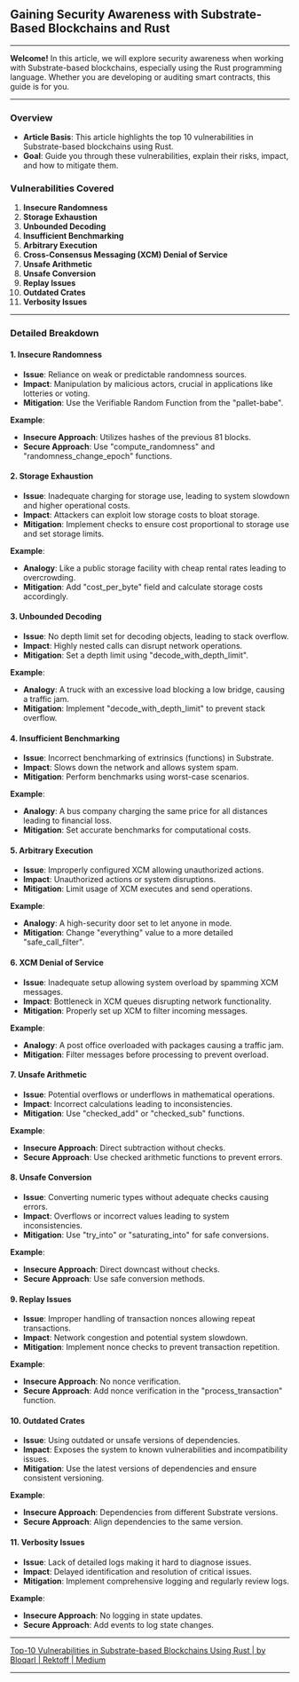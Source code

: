 ## Gaining Security Awareness with Substrate-Based Blockchains and Rust

---

**Welcome!** In this article, we will explore security awareness when working with Substrate-based blockchains, especially using the Rust programming language. Whether you are developing or auditing smart contracts, this guide is for you. 

---

### Overview

- **Article Basis**: This article highlights the top 10 vulnerabilities in Substrate-based blockchains using Rust.
- **Goal**: Guide you through these vulnerabilities, explain their risks, impact, and how to mitigate them.

### Vulnerabilities Covered

1. **Insecure Randomness**
2. **Storage Exhaustion**
3. **Unbounded Decoding**
4. **Insufficient Benchmarking**
5. **Arbitrary Execution**
6. **Cross-Consensus Messaging (XCM) Denial of Service**
7. **Unsafe Arithmetic**
8. **Unsafe Conversion**
9. **Replay Issues**
10. **Outdated Crates**
11. **Verbosity Issues**

---

### Detailed Breakdown

#### 1. Insecure Randomness

- **Issue**: Reliance on weak or predictable randomness sources.
- **Impact**: Manipulation by malicious actors, crucial in applications like lotteries or voting.
- **Mitigation**: Use the Verifiable Random Function from the "pallet-babe".

**Example**:
- **Insecure Approach**: Utilizes hashes of the previous 81 blocks.
- **Secure Approach**: Use "compute_randomness" and "randomness_change_epoch" functions.

#### 2. Storage Exhaustion

- **Issue**: Inadequate charging for storage use, leading to system slowdown and higher operational costs.
- **Impact**: Attackers can exploit low storage costs to bloat storage.
- **Mitigation**: Implement checks to ensure cost proportional to storage use and set storage limits.

**Example**:
- **Analogy**: Like a public storage facility with cheap rental rates leading to overcrowding.
- **Mitigation**: Add "cost_per_byte" field and calculate storage costs accordingly.

#### 3. Unbounded Decoding

- **Issue**: No depth limit set for decoding objects, leading to stack overflow.
- **Impact**: Highly nested calls can disrupt network operations.
- **Mitigation**: Set a depth limit using "decode_with_depth_limit".

**Example**:
- **Analogy**: A truck with an excessive load blocking a low bridge, causing a traffic jam.
- **Mitigation**: Implement "decode_with_depth_limit" to prevent stack overflow.

#### 4. Insufficient Benchmarking

- **Issue**: Incorrect benchmarking of extrinsics (functions) in Substrate.
- **Impact**: Slows down the network and allows system spam.
- **Mitigation**: Perform benchmarks using worst-case scenarios.

**Example**:
- **Analogy**: A bus company charging the same price for all distances leading to financial loss.
- **Mitigation**: Set accurate benchmarks for computational costs.

#### 5. Arbitrary Execution

- **Issue**: Improperly configured XCM allowing unauthorized actions.
- **Impact**: Unauthorized actions or system disruptions.
- **Mitigation**: Limit usage of XCM executes and send operations.

**Example**:
- **Analogy**: A high-security door set to let anyone in mode.
- **Mitigation**: Change "everything" value to a more detailed "safe_call_filter".

#### 6. XCM Denial of Service

- **Issue**: Inadequate setup allowing system overload by spamming XCM messages.
- **Impact**: Bottleneck in XCM queues disrupting network functionality.
- **Mitigation**: Properly set up XCM to filter incoming messages.

**Example**:
- **Analogy**: A post office overloaded with packages causing a traffic jam.
- **Mitigation**: Filter messages before processing to prevent overload.

#### 7. Unsafe Arithmetic

- **Issue**: Potential overflows or underflows in mathematical operations.
- **Impact**: Incorrect calculations leading to inconsistencies.
- **Mitigation**: Use "checked_add" or "checked_sub" functions.

**Example**:
- **Insecure Approach**: Direct subtraction without checks.
- **Secure Approach**: Use checked arithmetic functions to prevent errors.

#### 8. Unsafe Conversion

- **Issue**: Converting numeric types without adequate checks causing errors.
- **Impact**: Overflows or incorrect values leading to system inconsistencies.
- **Mitigation**: Use "try_into" or "saturating_into" for safe conversions.

**Example**:
- **Insecure Approach**: Direct downcast without checks.
- **Secure Approach**: Use safe conversion methods.

#### 9. Replay Issues

- **Issue**: Improper handling of transaction nonces allowing repeat transactions.
- **Impact**: Network congestion and potential system slowdown.
- **Mitigation**: Implement nonce checks to prevent transaction repetition.

**Example**:
- **Insecure Approach**: No nonce verification.
- **Secure Approach**: Add nonce verification in the "process_transaction" function.

#### 10. Outdated Crates

- **Issue**: Using outdated or unsafe versions of dependencies.
- **Impact**: Exposes the system to known vulnerabilities and incompatibility issues.
- **Mitigation**: Use the latest versions of dependencies and ensure consistent versioning.

**Example**:
- **Insecure Approach**: Dependencies from different Substrate versions.
- **Secure Approach**: Align dependencies to the same version.

#### 11. Verbosity Issues

- **Issue**: Lack of detailed logs making it hard to diagnose issues.
- **Impact**: Delayed identification and resolution of critical issues.
- **Mitigation**: Implement comprehensive logging and regularly review logs.

**Example**:
- **Insecure Approach**: No logging in state updates.
- **Secure Approach**: Add events to log state changes.

---


[Top-10 Vulnerabilities in Substrate-based Blockchains Using Rust | by Bloqarl | Rektoff | Medium](https://medium.com/rektoff/top-10-vulnerabilities-in-substrate-based-blockchains-using-rust-d454279521ff)

---